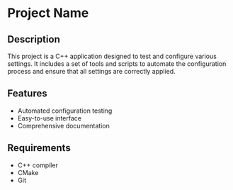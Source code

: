 # Project Name

## Description
This project is a C++ application designed to test and configure various settings. It includes a set of tools and scripts to automate the configuration process and ensure that all settings are correctly applied.

## Features
- Automated configuration testing
- Easy-to-use interface
- Comprehensive documentation

## Requirements
- C++ compiler
- CMake
- Git


